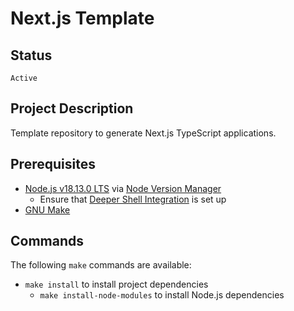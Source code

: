 # Next.js Template

## Status

`Active`

## Project Description

Template repository to generate Next.js TypeScript applications.

## Prerequisites

- [Node.js v18.13.0 LTS](https://nodejs.org/) via [Node Version Manager](https://github.com/nvm-sh/nvm)
  - Ensure that [Deeper Shell Integration](https://github.com/nvm-sh/nvm#deeper-shell-integration) is set up
- [GNU Make](https://www.gnu.org/software/make/)

## Commands

The following `make` commands are available:

- `make install` to install project dependencies
  - `make install-node-modules` to install Node.js dependencies
